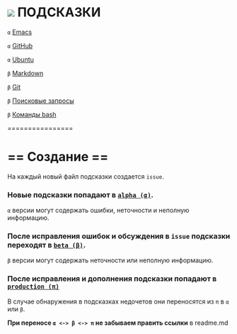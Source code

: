 ![](https://avatars0.githubusercontent.com/u/6559911?s=29) ПОДСКАЗКИ
===


  `α` [Emacs](alpha/Emacs.md)
	
  `α` [GitHub](alpha/GitHub.md)
	
  `α` [Ubuntu](alpha/Ubuntu.md)
  
  `β` [Markdown](beta/Markdown.md)

  `β` [Git](beta/Git.Hub.md)
	
  `β` [Поисковые запросы](beta/Query-language.md)
	
  `β` [Команды bash](beta/bash:commands.md)

================

# == Создание ==

На каждый новый файл подсказки создается `issue`.

### Новые подсказки попадают в [`alpha (α)`](alpha). 
 
 `α` версии могут содержать ошибки, неточности и неполную информацию.

### После исправления ошибок и обсуждения в `issue` подсказки переходят в [`beta (β)`](beta). 

 `β` версии могут содержать неточности или неполную информацию.
 
### После исправления и дополнения подсказки попадают в [`production (π)`](.)

В случае обнаружения в подсказках недочетов они переносятся из `π` в `α` или `β`.

**При переносе `α <-> β <-> π` не забываем править ссылки** в readme.md
